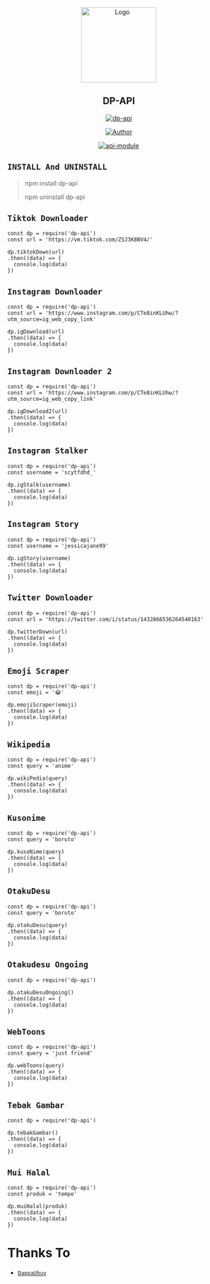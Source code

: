 <div align="center">
<img src="https://telegra.ph/file/627122d38e643af870fa7.jpg" alt="Logo" width="170" />

## DP-API

</div>

<p align="center">
<a href="##"><img title="dp-api" src="https://img.shields.io/static/v1?label=package&message=dp-api&color=blue"></a>
</p>
<p align="center">
  <a href="https://github.com/dappauhuy"><img title="Author" src="https://img.shields.io/badge/Author-dappauhuy-red.svg?style=for-the-badge&logo=github" /></a>
</p>
<p align="center">
<a href="#"><img title="api-module" src="https://img.shields.io/static/v1?label=FREE&message=dp-api&color=blue"></a>
</p>

## ```INSTALL And UNINSTALL```
> npm install dp-api
>  
> npm uninstall dp-api


## ```Tiktok Downloader```
```
const dp = require('dp-api')
const url = 'https://vm.tiktok.com/ZSJ3K8BV4/'

dp.tiktokDown(url)
.then((data) => {
  console.log(data)
})
```

## ```Instagram Downloader```
```
const dp = require('dp-api')
const url = 'https://www.instagram.com/p/CTe8inKLUhw/?utm_source=ig_web_copy_link'

dp.igDownload(url)
.then((data) => {
  console.log(data)
})
```

## ```Instagram Downloader 2```
```
const dp = require('dp-api')
const url = 'https://www.instagram.com/p/CTe8inKLUhw/?utm_source=ig_web_copy_link'

dp.igDownload2(url)
.then((data) => {
  console.log(data)
})
```

## ```Instagram Stalker```
```
const dp = require('dp-api')
const username = 'scytfdhd_'

dp.igStalk(username)
.then((data) => {
  console.log(data)
})
```

## ```Instagram Story```
```
const dp = require('dp-api')
const username = 'jessicajane99'

dp.igStory(username)
.then((data) => {
  console.log(data)
})
```

## ```Twitter Downloader```
```
const dp = require('dp-api')
const url = 'https://twitter.com/i/status/1432866536264540163'

dp.twitterDown(url)
.then((data) => {
  console.log(data)
})
```

## ```Emoji Scraper```
```
const dp = require('dp-api')
const emoji = '😂'

dp.emojiScraper(emoji)
.then((data) => {
  console.log(data)
})
```

## ```Wikipedia```
```
const dp = require('dp-api')
const query = 'anime'

dp.wikiPedia(query)
.then((data) => {
  console.log(data)
})
```

## ```Kusonime```
```
const dp = require('dp-api')
const query = 'boruto'

dp.kusoNime(query)
.then((data) => {
  console.log(data)
})
```

## ```OtakuDesu```
```
const dp = require('dp-api')
const query = 'boruto'

dp.otakuDesu(query)
.then((data) => {
  console.log(data)
})
```

## ```Otakudesu Ongoing```
```
const dp = require('dp-api')

dp.otakuDesuOngoing()
.then((data) => {
  console.log(data)
})
```

## ```WebToons```
```
const dp = require('dp-api')
const query = 'just friend'

dp.webToons(query)
.then((data) => {
  console.log(data)
})
```

## ```Tebak Gambar```
```
const dp = require('dp-api')

dp.tebakGambar()
.then((data) => {
  console.log(data)
})
```

## ```Mui Halal```
```
const dp = require('dp-api')
const produk = 'tempe'

dp.muiHalal(produk)
.then((data) => {
  console.log(data)
})
```

  # Thanks To
* [`DappaUhuy`](https://github.com/dappauhuy)